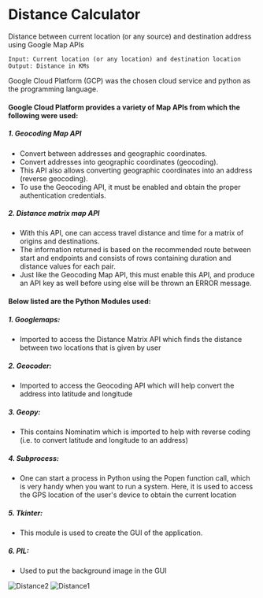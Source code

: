 # Distance Calculator
Distance between current location (or any source) and destination address using Google Map APIs

```
Input: Current location (or any location) and destination location 
Output: Distance in KMs
```
Google Cloud Platform (GCP) was the chosen cloud service and python as the programming language.

#### Google Cloud Platform provides a variety of Map APIs from which the following were used:
##### 1.	Geocoding Map API
*	Convert between addresses and geographic coordinates.
*	Convert addresses into geographic coordinates (geocoding). 
*	This API also allows converting geographic coordinates into an address (reverse geocoding).
*	To use the Geocoding API, it must be enabled and obtain the proper authentication credentials. 

##### 2.	Distance matrix map API
*	With this API, one can access travel distance and time for a matrix of origins and destinations.
*	The information returned is based on the recommended route between start and endpoints and consists of rows containing duration and distance values for each pair.
*	Just like the Geocoding Map API, this must enable this API, and produce an API key as well before using else will be thrown an ERROR message.


#### Below listed are the Python Modules used: 

##### 1. Googlemaps: 
* Imported to access the Distance Matrix API which finds the distance between two locations that is given by user
##### 2. Geocoder: 
* Imported to access the Geocoding API which will help convert the address into latitude and longitude 
##### 3. Geopy: 
* This contains Nominatim which is imported to help with reverse coding (i.e. to convert latitude and longitude to an address)
##### 4. Subprocess: 
* One can start a process in Python using the Popen function call, which is very handy when you want to run a system. Here, it is used to access the GPS location of the user's device to obtain the current location
##### 5. Tkinter: 
* This module is used to create the GUI of the application.
##### 6. PIL: 
* Used to put the background image in the GUI   

![Distance2](https://user-images.githubusercontent.com/49755530/87420888-b3a6cf80-c5f3-11ea-98d2-ddd7395a5dfb.png)
![Distance1](https://user-images.githubusercontent.com/49755530/87420893-b5709300-c5f3-11ea-8a01-71f9dafb8849.png)
